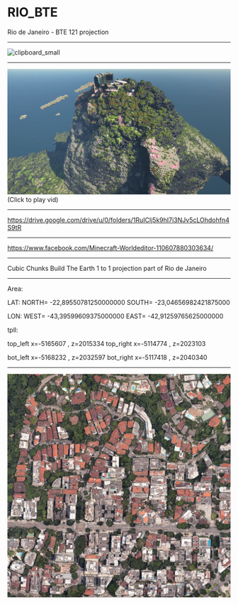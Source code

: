 # RIO_BTE
Rio de Janeiro - BTE 121 projection
***
![clipboard_small](https://github.com/HakkaTjakka/RIO_BTE/blob/main/clipboard_small.jpg)
***
[![Demo CountPages alpha](https://github.com/HakkaTjakka/RIO_BTE/blob/main/Untitled.jpg)](https://www.youtube.com/embed/9dE3Cw2mn7s)
(Click to play vid)
***
https://drive.google.com/drive/u/0/folders/1RuIClj5k9hI7i3NJv5cLOhdohfn4S9tR
***
https://www.facebook.com/Minecraft-Worldeditor-110607880303634/
***

Cubic Chunks Build The Earth 1 to 1 projection part of Rio de Janeiro
***
Area:

LAT: NORTH=   -22,89550781250000000 SOUTH=   -23,04656982421875000

LON:  WEST=   -43,39599609375000000  EAST=   -42,91259765625000000

tpll:

top_left   x=-5165607 , z=2015334     top_right  x=-5114774 , z=2023103

bot_left   x=-5168232 , z=2032597     bot_right  x=-5117418 , z=2040340
***
![clipboard_small](https://github.com/HakkaTjakka/RIO_BTE/blob/main/RIO_BTE/PNG_TILES/r.-10053.3956.png)
